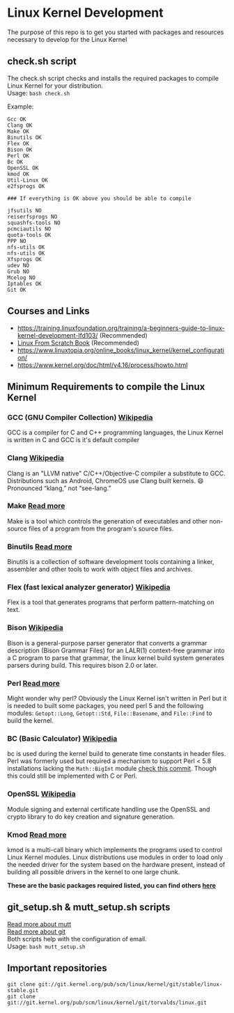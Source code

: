 # Linux Kernel Development

The purpose of this repo is to get you started with packages and resources necessary to develop for the Linux Kernel

## check.sh script
The check.sh script checks and installs the required packages to compile Linux Kernel for your distribution.<br>
Usage: ``bash check.sh``

Example:
```
Gcc OK
Clang OK
Make OK
Binutils OK
Flex OK
Bison OK
Perl OK
Bc OK
OpenSSL OK
kmod OK
Util-Linux OK
e2fsprogs OK

### If everything is OK above you should be able to compile

jfsutils NO
reiserfsprogs NO
squashfs-tools NO
pcmciautils NO
quota-tools OK
PPP NO
nfs-utils OK
nfs-utils OK
Xfsprogs OK
udev NO
Grub NO
Mcelog NO
Iptables OK
Git OK

```

## Courses and Links
- https://training.linuxfoundation.org/training/a-beginners-guide-to-linux-kernel-development-lfd103/ (Recommended)
- [Linux From Scratch Book](https://www.linuxfromscratch.org/lfs/download.html) (Recommended)
- https://www.linuxtopia.org/online_books/linux_kernel/kernel_configuration/
- https://www.kernel.org/doc/html/v4.16/process/howto.html

## Minimum Requirements to compile the Linux Kernel

### GCC (GNU Compiler Collection) [Wikipedia](https://en.wikipedia.org/wiki/GNU_Compiler_Collection)
GCC is a compiler for C and C++ programming languages, the Linux Kernel is written in C and GCC is it's default compiler

### Clang [Wikipedia](https://en.wikipedia.org/wiki/Clang)
Clang is an "LLVM native" C/C++/Objective-C compiler a substitute to GCC. Distributions such as Android, ChromeOS use Clang built kernels.
:smile:  Pronounced “klang,” not “see-lang.”

### Make [Read more](https://www.gnu.org/software/make/)
Make is a tool which controls the generation of executables and other non-source files of a program from the program's source files.

### Binutils [Read more](https://www.gnu.org/software/binutils/)
Binutils is a collection of software development tools containing a linker, assembler and other tools to work with object files and archives.

### Flex (fast lexical analyzer generator) [Wikipedia](https://en.wikipedia.org/wiki/Flex_(lexical_analyser_generator))
Flex is a tool that generates programs that perform pattern-matching on text.

### Bison [Wikipedia](https://en.wikipedia.org/wiki/GNU_Bison)
Bison is a general-purpose parser generator that converts a grammar description (Bison Grammar Files) for an LALR(1) context-free grammar into a C program to parse that grammar, the linux kernel build system generates parsers during build. This requires bison 2.0 or later.

### Perl [Read more](https://unix.stackexchange.com/questions/48018/why-is-perl-installed-by-default-with-most-linux-distributions)
Might wonder why perl? Obviously the Linux Kernel isn't written in Perl but it is needed to built some packages, you need perl 5 and the following modules: ``Getopt::Long``, ``Getopt::Std``, ``File::Basename``, and ``File::Find`` to build the kernel.

### BC (Basic Calculator) [Wikipedia](https://en.wikipedia.org/wiki/Bc_(programming_language))
bc is used during the kernel build to generate time constants in header files. Perl was formerly used but required a mechanism to support Perl < 5.8 installations lacking the ``Math::BigInt`` module [check this commit](https://git.kernel.org/pub/scm/linux/kernel/git/torvalds/linux.git/commit/?id=70730bca1331fc50c3caacaea00439de1325bd6e). Though this could still be implemented with C or Perl.

### OpenSSL [Wikipedia](https://en.wikipedia.org/wiki/OpenSSL)
Module signing and external certificate handling use the OpenSSL and crypto library to do key creation and signature generation.

### Kmod [Read more](https://man7.org/linux/man-pages/man8/kmod.8.html)
kmod is a multi-call binary which implements the programs used to control Linux Kernel modules. Linux distributions use modules in order to load only the needed driver for the system based on the hardware present, instead of building all possible drivers in the kernel to one large chunk.

**These are the basic packages required listed, you can find others [here](https://www.kernel.org/doc/html/latest/process/changes.html)**

## git_setup.sh & mutt_setup.sh scripts
[Read more about mutt](http://www.mutt.org/doc/manual/#configuration) </br>
[Read more about git](https://git-scm.com/docs/git-send-email) </br>
Both scripts help with the configuration of email. </br>
Usage: ``bash mutt_setup.sh``

## Important repositories
``git clone git://git.kernel.org/pub/scm/linux/kernel/git/stable/linux-stable.git`` </br>
``git clone git://git.kernel.org/pub/scm/linux/kernel/git/torvalds/linux.git``
